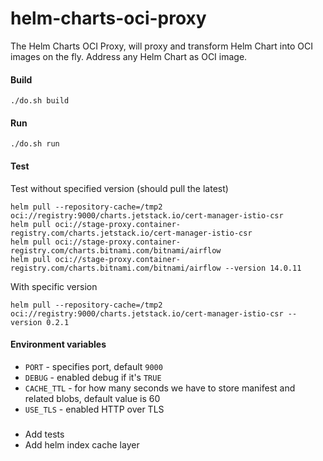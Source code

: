 # helm-charts-oci-proxy
The Helm Charts OCI Proxy, will proxy and transform Helm Chart into OCI images on the fly. Address any Helm Chart as OCI image. 


#### Build

```shell
./do.sh build
```

#### Run
```shell
./do.sh run
```

#### Test

Test without specified version (should pull the latest)
```shell
helm pull --repository-cache=/tmp2 oci://registry:9000/charts.jetstack.io/cert-manager-istio-csr
helm pull oci://stage-proxy.container-registry.com/charts.jetstack.io/cert-manager-istio-csr
helm pull oci://stage-proxy.container-registry.com/charts.bitnami.com/bitnami/airflow
helm pull oci://stage-proxy.container-registry.com/charts.bitnami.com/bitnami/airflow --version 14.0.11

```

With specific version
```shell
helm pull --repository-cache=/tmp2 oci://registry:9000/charts.jetstack.io/cert-manager-istio-csr --version 0.2.1
```

#### Environment variables

* `PORT` - specifies port, default `9000`
* `DEBUG` - enabled debug if it's `TRUE`
* `CACHE_TTL` - for how many seconds we have to store manifest and related blobs, default value is 60
* `USE_TLS` - enabled HTTP over TLS


###
* Add tests
* Add helm index cache layer
